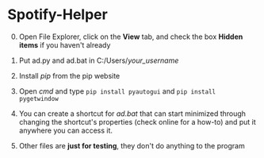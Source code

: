 # Spotify-Helper

0. Open File Explorer, click on the **View** tab, and check the box **Hidden items** if you haven't already

1. Put ad.py and ad.bat in C:/Users/_your_username_

2. Install _pip_ from the pip website

3. Open _cmd_ and type `pip install pyautogui` and `pip install pygetwindow`

4. You can create a shortcut for _ad.bat_ that can start minimized through changing the shortcut's properties (check online for a how-to) and put it anywhere you can access it.

5. Other files are **just for testing**, they don't do anything to the program
